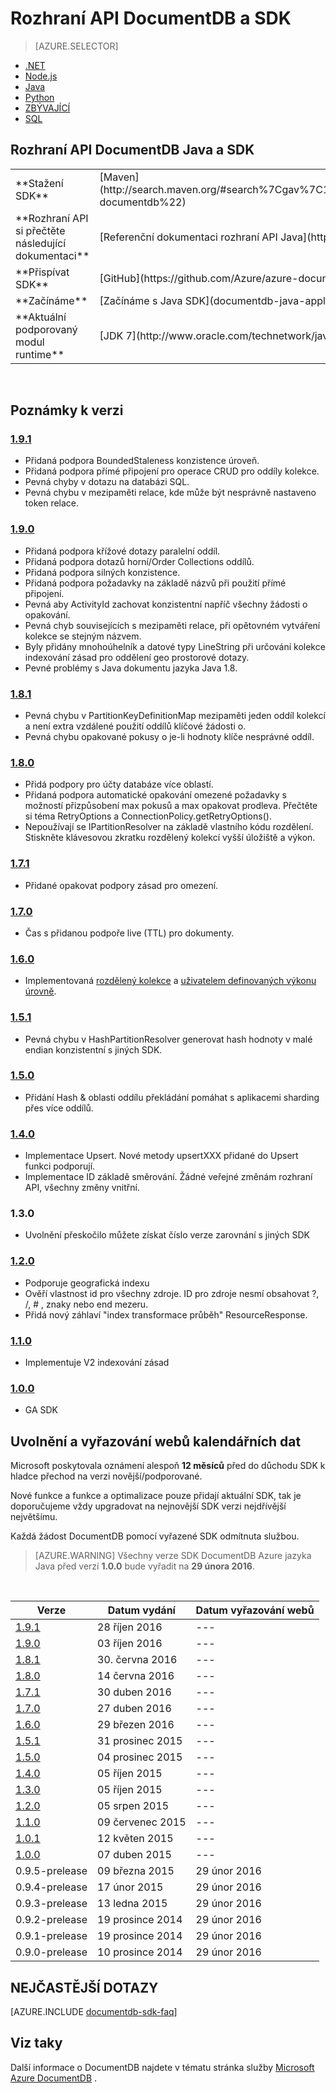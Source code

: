
<properties
    pageTitle="Rozhraní API DocumentDB Java & SDK | Microsoft Azure"
    description="Seznamte se všechny rozhraní Java API a SDK včetně data vydání, odchod do důchodu dat a změny mezi jednotlivých verzích DocumentDB Java SDK."
    services="documentdb"
    documentationCenter="java"
    authors="rnagpal"
    manager="jhubbard"
    editor="cgronlun"/>

<tags
    ms.service="documentdb"
    ms.workload="data-services"
    ms.tgt_pltfrm="na"
    ms.devlang="java"
    ms.topic="article"
    ms.date="10/28/2016"
    ms.author="rnagpal"/>

# <a name="documentdb-apis-and-sdks"></a>Rozhraní API DocumentDB a SDK

> [AZURE.SELECTOR]
- [.NET](documentdb-sdk-dotnet.md)
- [Node.js](documentdb-sdk-node.md)
- [Java](documentdb-sdk-java.md)
- [Python](documentdb-sdk-python.md)
- [ZBÝVAJÍCÍ](https://go.microsoft.com/fwlink/?LinkId=402413)
- [SQL](https://msdn.microsoft.com/library/azure/dn782250.aspx)

## <a name="documentdb-java-api-and-sdk"></a>Rozhraní API DocumentDB Java a SDK

<table>
<tr><td>**Stažení SDK**</td><td>[Maven](http://search.maven.org/#search%7Cgav%7C1%7Cg%3A%22com.microsoft.azure%22%20AND%20a%3A%22azure-documentdb%22)</td></tr>
<tr><td>**Rozhraní API si přečtěte následující dokumentaci**</td><td>[Referenční dokumentaci rozhraní API Java](http://azure.github.io/azure-documentdb-java/)</td></tr>
<tr><td>**Přispívat SDK**</td><td>[GitHub](https://github.com/Azure/azure-documentdb-java/)</td></tr>
<tr><td>**Začínáme**</td><td>[Začínáme s Java SDK](documentdb-java-application.md)</td></tr>
<tr><td>**Aktuální podporovaný modul runtime**</td><td>[JDK 7](http://www.oracle.com/technetwork/java/javase/downloads/jdk7-downloads-1880260.html)</td></tr>
</table></br>

## <a name="release-notes"></a>Poznámky k verzi

### <a name="a-name191191httpmvnrepositorycomartifactcommicrosoftazureazure-documentdb191"></a><a name="1.9.1"/>[1.9.1](http://mvnrepository.com/artifact/com.microsoft.azure/azure-documentdb/1.9.1)

  - Přidaná podpora BoundedStaleness konzistence úroveň.
  - Přidaná podpora přímé připojení pro operace CRUD pro oddíly kolekce.
  - Pevná chyby v dotazu na databázi SQL.
  - Pevná chybu v mezipaměti relace, kde může být nesprávně nastaveno token relace.

### <a name="a-name190190httpmvnrepositorycomartifactcommicrosoftazureazure-documentdb190"></a><a name="1.9.0"/>[1.9.0](http://mvnrepository.com/artifact/com.microsoft.azure/azure-documentdb/1.9.0)

  - Přidaná podpora křížové dotazy paralelní oddíl.
  - Přidaná podpora dotazů horní/Order Collections oddílů.
  - Přidaná podpora silných konzistence.
  - Přidaná podpora požadavky na základě názvů při použití přímé připojení.
  - Pevná aby ActivityId zachovat konzistentní napříč všechny žádosti o opakování.
  - Pevná chyb souvisejících s mezipaměti relace, při opětovném vytváření kolekce se stejným názvem.
  - Byly přidány mnohoúhelník a datové typy LineString při určování kolekce indexování zásad pro oddělení geo prostorové dotazy.
  - Pevné problémy s Java dokumentu jazyka Java 1.8.

### <a name="a-name181181httpmvnrepositorycomartifactcommicrosoftazureazure-documentdb181"></a><a name="1.8.1"/>[1.8.1](http://mvnrepository.com/artifact/com.microsoft.azure/azure-documentdb/1.8.1)
  - Pevná chybu v PartitionKeyDefinitionMap mezipaměti jeden oddíl kolekcí a není extra vzdálené použití oddílů klíčové žádosti o.
  - Pevná chybu opakované pokusy o je-li hodnoty klíče nesprávné oddíl.

### <a name="a-name180180httpmvnrepositorycomartifactcommicrosoftazureazure-documentdb180"></a><a name="1.8.0"/>[1.8.0](http://mvnrepository.com/artifact/com.microsoft.azure/azure-documentdb/1.8.0)
  - Přidá podpory pro účty databáze více oblastí.
  - Přidaná podpora automatické opakování omezené požadavky s možností přizpůsobení max pokusů a max opakovat prodleva.  Přečtěte si téma RetryOptions a ConnectionPolicy.getRetryOptions().
  - Nepoužívají se IPartitionResolver na základě vlastního kódu rozdělení. Stiskněte klávesovou zkratku rozdělený kolekcí vyšší úložiště a výkon.

### <a name="a-name171171httpmvnrepositorycomartifactcommicrosoftazureazure-documentdb171"></a><a name="1.7.1"/>[1.7.1](http://mvnrepository.com/artifact/com.microsoft.azure/azure-documentdb/1.7.1)
- Přidané opakovat podpory zásad pro omezení.  

### <a name="a-name170170httpmvnrepositorycomartifactcommicrosoftazureazure-documentdb170"></a><a name="1.7.0"/>[1.7.0](http://mvnrepository.com/artifact/com.microsoft.azure/azure-documentdb/1.7.0)
- Čas s přidanou podpoře live (TTL) pro dokumenty.

### <a name="a-name160160httpmvnrepositorycomartifactcommicrosoftazureazure-documentdb160"></a><a name="1.6.0"/>[1.6.0](http://mvnrepository.com/artifact/com.microsoft.azure/azure-documentdb/1.6.0)
- Implementovaná [rozdělený kolekce](documentdb-partition-data.md) a [uživatelem definovaných výkonu úrovně](documentdb-performance-levels.md).

### <a name="a-name151151httpmvnrepositorycomartifactcommicrosoftazureazure-documentdb151"></a><a name="1.5.1"/>[1.5.1](http://mvnrepository.com/artifact/com.microsoft.azure/azure-documentdb/1.5.1)
- Pevná chybu v HashPartitionResolver generovat hash hodnoty v malé endian konzistentní s jiných SDK.

### <a name="a-name150150httpmvnrepositorycomartifactcommicrosoftazureazure-documentdb150"></a><a name="1.5.0"/>[1.5.0](http://mvnrepository.com/artifact/com.microsoft.azure/azure-documentdb/1.5.0)
- Přidání Hash & oblasti oddílu překládání pomáhat s aplikacemi sharding přes více oddílů.

### <a name="a-name140140httpmvnrepositorycomartifactcommicrosoftazureazure-documentdb140"></a><a name="1.4.0"/>[1.4.0](http://mvnrepository.com/artifact/com.microsoft.azure/azure-documentdb/1.4.0)
- Implementace Upsert. Nové metody upsertXXX přidané do Upsert funkci podporují.
- Implementace ID základě směrování. Žádné veřejné změnám rozhraní API, všechny změny vnitřní.

### <a name="a-name130130"></a><a name="1.3.0"/>1.3.0
- Uvolnění přeskočilo můžete získat číslo verze zarovnání s jiných SDK

### <a name="a-name120120httpmvnrepositorycomartifactcommicrosoftazureazure-documentdb120"></a><a name="1.2.0"/>[1.2.0](http://mvnrepository.com/artifact/com.microsoft.azure/azure-documentdb/1.2.0)
- Podporuje geografická indexu
- Ověří vlastnost id pro všechny zdroje. ID pro zdroje nesmí obsahovat ?, /, # \, znaky nebo end mezeru.
- Přidá nový záhlaví "index transformace průběh" ResourceResponse.

### <a name="a-name110110httpmvnrepositorycomartifactcommicrosoftazureazure-documentdb110"></a><a name="1.1.0"/>[1.1.0](http://mvnrepository.com/artifact/com.microsoft.azure/azure-documentdb/1.1.0)
- Implementuje V2 indexování zásad

### <a name="a-name100100httpmvnrepositorycomartifactcommicrosoftazureazure-documentdb100"></a><a name="1.0.0"/>[1.0.0](http://mvnrepository.com/artifact/com.microsoft.azure/azure-documentdb/1.0.0)
- GA SDK

## <a name="release--retirement-dates"></a>Uvolnění a vyřazování webů kalendářních dat
Microsoft poskytovala oznámení alespoň **12 měsíců** před do důchodu SDK k hladce přechod na verzi novější/podporované.

Nové funkce a funkce a optimalizace pouze přidají aktuální SDK, tak je doporučujeme vždy upgradovat na nejnovější SDK verzi nejdřívější největšímu.

Každá žádost DocumentDB pomocí vyřazené SDK odmítnuta službou.

> [AZURE.WARNING]
Všechny verze SDK DocumentDB Azure jazyka Java před verzí **1.0.0** bude vyřadit na **29 února 2016**.

<br/>

| Verze | Datum vydání | Datum vyřazování webů
| ---     | ---          | ---
| [1.9.1](#1.9.1) | 28 říjen 2016 |---
| [1.9.0](#1.9.0) | 03 říjen 2016 |---
| [1.8.1](#1.8.1) | 30. června 2016 |---
| [1.8.0](#1.8.0) | 14 června 2016 |---
| [1.7.1](#1.7.1) | 30 duben 2016 |---
| [1.7.0](#1.7.0) | 27 duben 2016 |---
| [1.6.0](#1.6.0) | 29 březen 2016 |---
| [1.5.1](#1.5.1) | 31 prosinec 2015 |---
| [1.5.0](#1.5.0) | 04 prosinec 2015 |---
| [1.4.0](#1.4.0) | 05 říjen 2015 |---
| [1.3.0](#1.3.0) | 05 říjen 2015 |---
| [1.2.0](#1.2.0) | 05 srpen 2015 |---
| [1.1.0](#1.1.0) | 09 červenec 2015 |---
| [1.0.1](#1.0.1) | 12 květen 2015 |---
| [1.0.0](#1.0.0) | 07 duben 2015 |---
| 0.9.5-prelease | 09 března 2015 | 29 únor 2016
| 0.9.4-prelease | 17 únor 2015 | 29 únor 2016
| 0.9.3-prelease | 13 ledna 2015 | 29 únor 2016
| 0.9.2-prelease | 19 prosince 2014 | 29 únor 2016
| 0.9.1-prelease | 19 prosince 2014 | 29 únor 2016
| 0.9.0-prelease | 10 prosince 2014 | 29 únor 2016

## <a name="faq"></a>NEJČASTĚJŠÍ DOTAZY
[AZURE.INCLUDE [documentdb-sdk-faq](../../includes/documentdb-sdk-faq.md)]

## <a name="see-also"></a>Viz taky

Další informace o DocumentDB najdete v tématu stránka služby [Microsoft Azure DocumentDB](https://azure.microsoft.com/services/documentdb/) .
